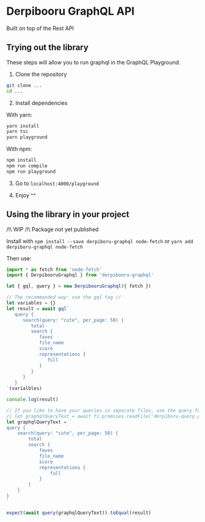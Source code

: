 # Derpibooru GraphQL API

Built on top of the Rest API

## Trying out the library

These steps will allow you to run graphql in the GraphQL Playground.

1. Clone the repository

```bash
git clone ...
cd ...
```

2. Install dependencies

With yarn:

```bash
yarn install
yarn tsc
yarn playground
```

With npm:

```bash
npm install
npm run compile
npm run playground
```

3. Go to `localhost:4000/playground`

4. Enjoy ^^

## Using the library in your project

/!\ WIP /!\ Package not yet published

Install with `npm install --save derpiboru-graphql node-fetch`
or `yarn add derpiboru-graphql node-fetch`

Then use:

```js
import * as fetch from 'node-fetch'
import { DerpibooruGraphql } from 'derpibooru-graphql'

let { gql, query } = new DerpibooruGraphql({ fetch })

// The recommanded way: use the gql tag //
let variables = {}
let result = await gql`
   query {
      search(query: "cute", per_page: 50) {
         total
         search {
            faves
            file_name
            score
            representations {
               full
            }
         }
      }
   }
`(varialbles)

console.log(result)

// If you like to have your queries in separate files, use the query function //
// let graphqlQueryText = await fs.promises.readFile('derpiboru-query.gql', 'utf-8')
let graphqlQueryText = `
query {
    search(query: "cute", per_page: 50) {
        total
        search {
            faves
            file_name
            score
            representations {
                full
            }
        }
    }
}
`

expect(await query(graphqlQueryText)).toEqual(result)
```
